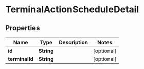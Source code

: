 

# TerminalActionScheduleDetail


## Properties

| Name | Type | Description | Notes |
|------------ | ------------- | ------------- | -------------|
|**id** | **String** |  |  [optional] |
|**terminalId** | **String** |  |  [optional] |



